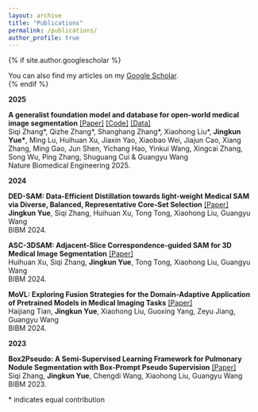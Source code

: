 ```yaml
---
layout: archive
title: "Publications"
permalink: /publications/
author_profile: true
---
```


{% if site.author.googlescholar %}
  <div class="wordwrap">You can also find my articles on my <a href="{{site.author.googlescholar}}">Google Scholar</a>.</div>
{% endif %}


**2025**

**A generalist foundation model and database for open-world medical image segmentation** [[Paper]](https://www.nature.com/articles/s41551-025-01497-3) [[Code]](https://github.com/MedSegX/MedSegX-code) [[Data]](https://huggingface.co/datasets/medicalai/MedSegDB) \
Siqi Zhang\*, Qizhe Zhang\*, Shanghang Zhang\*, Xiaohong Liu\*, **Jingkun Yue\***, Ming Lu, Huihuan Xu, Jiaxin Yao, Xiaobao Wei, Jiajun Cao, Xiang Zhang, Ming Gao, Jun Shen, Yichang Hao, Yinkui Wang, Xingcai Zhang, Song Wu, Ping Zhang, Shuguang Cui & Guangyu Wang \
Nature Biomedical Engineering 2025.


**2024**

**DED-SAM: Data-Efficient Distillation towards light-weight Medical SAM via Diverse, Balanced, Representative Core-Set Selection** [[Paper]](https://ieeexplore.ieee.org/abstract/document/10822833) \
**Jingkun Yue**, Siqi Zhang, Huihuan Xu, Tong Tong, Xiaohong Liu, Guangyu Wang \
BIBM 2024.

**ASC-3DSAM: Adjacent-Slice Correspondence-guided SAM for 3D Medical Image Segmentation** [[Paper]](https://ieeexplore.ieee.org/abstract/document/10822669) \
Huihuan Xu, Siqi Zhang, **Jingkun Yue**, Tong Tong, Xiaohong Liu, Guangyu Wang \
BIBM 2024.

**MoVL: Exploring Fusion Strategies for the Domain-Adaptive Application of Pretrained Models in Medical Imaging Tasks** [[Paper]](https://arxiv.org/abs/2405.07411) \
Haijiang Tian, **Jingkun Yue**, Xiaohong Liu, Guoxing Yang, Zeyu Jiang, Guangyu Wang \
BIBM 2024.

**2023**

**Box2Pseudo: A Semi-Supervised Learning Framework for Pulmonary Nodule Segmentation with Box-Prompt Pseudo Supervision** [[Paper]](https://ieeexplore.ieee.org/abstract/document/10385901) \
Siqi Zhang, **Jingkun Yue**, Chengdi Wang, Xiaohong Liu, Guangyu Wang \
BIBM 2023.

\* indicates equal contribution
